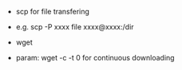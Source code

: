 - scp for file transfering
- e.g. scp -P xxxx file xxxx@xxxx:/dir

- wget
- param: wget -c -t 0 for continuous downloading
